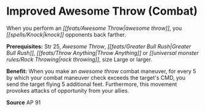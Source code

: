 ﻿---
cssclass: [feats]

---
# Improved Awesome Throw (Combat)

When you perform an _[[feats/Awesome Throw|awesome throw]]_, you _[[spells/Knock|knock]]_ opponents back farther.

**Prerequisites:** Str 25, _Awesome Throw_, _[[feats/Greater Bull Rush|Greater Bull Rush]]_, _[[feats/Throw Anything|Throw Anything]]_ or _[[universal monster rules/Rock Throwing|rock throwing]]_, size Large or larger.

**Benefit:** When you make an _awesome throw_ combat maneuver, for every 5 by which your combat maneuver check exceeds the target's CMD, you send the target flying 5 additional feet. Furthermore, this movement provokes attacks of opportunity from your allies.

**Source** AP 91